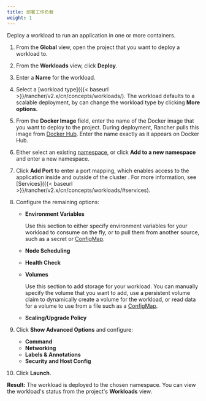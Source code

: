 ```yaml
---
title: 部署工作负载
weight: 1
---
```


Deploy a workload to run an application in one or more containers.

1. From the **Global** view, open the project that you want to deploy a workload to.

1. From the **Workloads** view, click **Deploy**.

1. Enter a **Name** for the workload.

1. Select a [workload type]({{< baseurl >}}/rancher/v2.x/cn/concepts/workloads/). The workload defaults to a scalable deployment, by can change the workload type by clicking **More options.**

1. From the **Docker Image** field, enter the name of the Docker image that you want to deploy to the project. During deployment, Rancher pulls this image from [Docker Hub](https://hub.docker.com/explore/). Enter the name exactly as it appears on Docker Hub.

1. Either select an existing [namespace](https://kubernetes.io/docs/concepts/overview/working-with-objects/namespaces/), or click **Add to a new namespace** and enter a new namespace.

1. Click **Add Port** to enter a port mapping, which enables access to the application inside and outside of the cluster . For more information, see [Services]({{< baseurl >}}/rancher/v2.x/cn/concepts/workloads/#services).

1. Configure the remaining options:

    - **Environment Variables**

        Use this section to either specify environment variables for your workload to consume on the fly, or to pull them from another source, such as a secret or [ConfigMap](../../projects/add-configmaps).

    - **Node Scheduling**
    - **Health Check** 
    - **Volumes**

        Use this section to add storage for your workload. You can manually specify the volume that you want to add, use a persistent volume claim to dynamically create a volume for the workload, or read data for a volume to use from a file such as a [ConfigMap](../../projects/add-configmaps).

    - **Scaling/Upgrade Policy**

1. Click **Show Advanced Options** and configure:
    - **Command**
    - **Networking**
    - **Labels & Annotations**
    - **Security and Host Config**

1. Click **Launch**.

**Result:** The workload is deployed to the chosen namespace. You can view the workload's status from the project's **Workloads** view.
